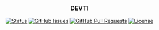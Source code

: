 <h3 align="center">DEVTI</h3>

<div align="center">

[![Status](https://img.shields.io/badge/status-active-success.svg)](https://github.com/Lubycon/DEVTI-back/issues)
[![GitHub Issues](https://img.shields.io/github/issues/kylelobo/The-Documentation-Compendium.svg)](https://github.com/Lubycon/DEVTI-back/issues)
[![GitHub Pull Requests](https://img.shields.io/github/issues-pr/kylelobo/The-Documentation-Compendium.svg)](https://github.com/Lubycon/DEVTI-back/pulls)
[![License](https://img.shields.io/badge/license-MIT-blue.svg)](/LICENSE)

</div>
